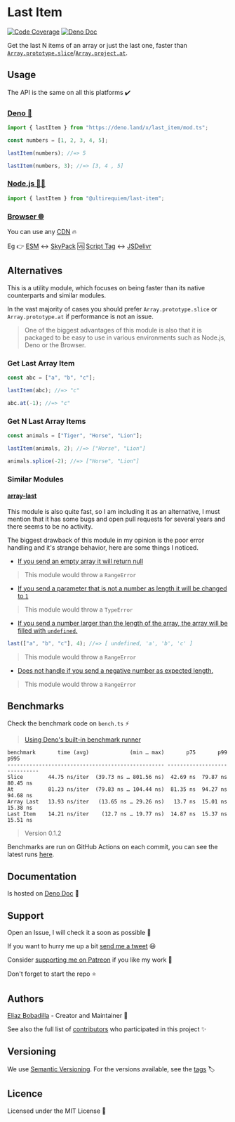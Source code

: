 # Last Item

[![Code Coverage](https://codecov.io/gh/ultirequiem/last_item/branch/main/graph/badge.svg)](https://codecov.io/gh/ultirequiem/last_item)
[![Deno Doc](https://doc.deno.land/badge.svg)](https://doc.deno.land/https/deno.land/x/last_item/mod.ts)

Get the last N items of an array or just the last one, faster than
[`Array.prototype.slice`](https://developer.mozilla.org/docs/Web/JavaScript/Reference/Global_Objects/Array/slice)/[`Array.project.at`](https://developer.mozilla.org/docs/Web/JavaScript/Reference/Global_Objects/Array/at).

## Usage

The API is the same on all this platforms ✔️

### [Deno 🦕](https://deno.land/x/last_item)

```javascript
import { lastItem } from "https://deno.land/x/last_item/mod.ts";

const numbers = [1, 2, 3, 4, 5];

lastItem(numbers); //=> 5

lastItem(numbers, 3); //=> [3, 4 , 5]
```

### [Node.js 🐢🚀](https://npmjs.com/package/@ultirequiem/last-item)

```javascript
import { lastItem } from "@ultirequiem/last-item";
```

### [Browser 🌐](https://developer.mozilla.org/en-US/docs/Glossary/Browser)

You can use any [CDN](https://en.wikipedia.org/wiki/Content_delivery_network) 🔥

Eg 👉
[ESM](https://developer.mozilla.org/en-US/docs/Web/JavaScript/Guide/Modules) ↔️
[SkyPack](https://cdn.skypack.dev/@ultirequiem/random-item) 🆚
[Script Tag](https://developer.mozilla.org/en-US/docs/Web/HTML/Element/script)
↔️ [JSDelivr](https://cdn.jsdelivr.net/npm/@ultirequiem/random-item)

## Alternatives

This is a utility module, which focuses on being faster than its native
counterparts and similar modules.

In the vast majority of cases you should prefer `Array.prototype.slice` or
`Array.prototype.at` if performance is not an issue.

> One of the biggest advantages of this module is also that it is packaged to be
> easy to use in various environments such as Node.js, Deno or the Browser.

### Get Last Array Item

```javascript
const abc = ["a", "b", "c"];

lastItem(abc); //=> "c"

abc.at(-1); //=> "c"
```

### Get N Last Array Items

```javascript
const animals = ["Tiger", "Horse", "Lion"];

lastItem(animals, 2); //=> ["Horse", "Lion"]

animals.splice(-2); //=> ["Horse", "Lion"]
```

### Similar Modules

#### [array-last](https://github.com/jonschlinkert/array-last)

This module is also quite fast, so I am including it as an alternative, I must
mention that it has some bugs and open pull requests for several years and there
seems to be no activity.

The biggest drawback of this module in my opinion is the poor error handling and
it's strange behavior, here are some things I noticed.

- [If you send an empty array it will return null](https://github.com/jonschlinkert/array-last/blob/master/index.js#L16)

> This module would throw a `RangeError`

- [If you send a parameter that is not a number as length it will be changed to
  `1`](https://github.com/jonschlinkert/array-last/blob/master/index.js#L20)

> This module would throw a `TypeError`

- [If you send a number larger than the length of the array, the array will be filled with `undefined`.](https://github.com/jonschlinkert/array-last/issues/6)

```javascript
last(["a", "b", "c"], 4); //=> [ undefined, 'a', 'b', 'c' ]
```

> This module would throw a `RangeError`

- [Does not handle if you send a negative number as expected length.](https://github.com/jonschlinkert/array-last/issues/10)

> This module would throw a `RangeError`

## Benchmarks

Check the benchmark code on `bench.ts` ⚡

> [Using Deno's built-in benchmark runner](https://deno.land/manual/tools/benchmarker)

```
benchmark       time (avg)             (min … max)       p75       p99      p995
-------------------------------------------------- -----------------------------
Slice        44.75 ns/iter  (39.73 ns … 801.56 ns)  42.69 ns  79.87 ns  80.45 ns
At           81.23 ns/iter  (79.83 ns … 104.44 ns)  81.35 ns  94.27 ns  94.68 ns
Array Last   13.93 ns/iter   (13.65 ns … 29.26 ns)   13.7 ns  15.01 ns  15.38 ns
Last Item    14.21 ns/iter    (12.7 ns … 19.77 ns)  14.87 ns  15.37 ns  15.51 ns
```

> Version 0.1.2

Benchmarks are run on GitHub Actions on each commit, you can see the latest runs
[here](https://github.com/UltiRequiem/last_item/actions/workflows/benchmark.yaml).

## Documentation

Is hosted on
[Deno Doc](https://doc.deno.land/https://deno.land/x/last_item/mod.ts) 📄

## Support

Open an Issue, I will check it a soon as possible 👀

If you want to hurry me up a bit
[send me a tweet](https://twitter.com/UltiRequiem) 😆

Consider [supporting me on Patreon](https://patreon.com/UltiRequiem) if you like
my work 🙏

Don't forget to start the repo ⭐

## Authors

[Eliaz Bobadilla](https://ultirequiem.com) - Creator and Maintainer 💪

See also the full list of
[contributors](https://github.com/UltiRequiem/last_item/contributors) who
participated in this project ✨

## Versioning

We use [Semantic Versioning](http://semver.org). For the versions available, see
the [tags](https://github.com/UltiRequiem/last_item/tags) 🏷️

## Licence

Licensed under the MIT License 📄
